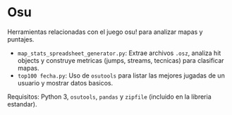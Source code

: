 # Osu

Herramientas relacionadas con el juego osu! para analizar mapas y puntajes.

- `map_stats_spreadsheet_generator.py`: Extrae archivos `.osz`, analiza hit objects y construye metricas (jumps, streams, tecnicas) para clasificar mapas.
- `top100 fecha.py`: Uso de `osutools` para listar las mejores jugadas de un usuario y mostrar datos basicos.

Requisitos: Python 3, `osutools`, `pandas` y `zipfile` (incluido en la libreria estandar).
